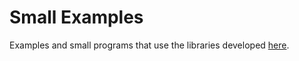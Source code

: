 # Small Examples 

Examples and small programs that use the libraries developed [here](https://github.com/dbacchet).


